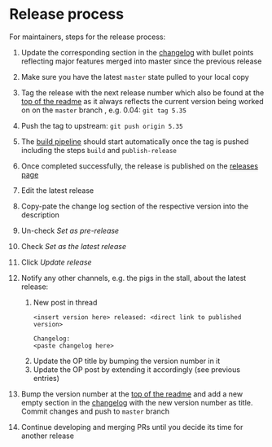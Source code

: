 # Release process

For maintainers, steps for the release process:

1. Update the corresponding section in the [changelog](CHANGELOG.md) with bullet points reflecting
   major features merged into master since the previous release
1. Make sure you have the latest `master` state pulled to your local copy
1. Tag the release with the next release number which also be found at the
   [top of the readme](../README.md) as it always reflects the current version being worked on
   on the `master` branch , e.g. 0.04: `git tag 5.35`
1. Push the tag to upstream: `git push origin 5.35`
1. The [build pipeline](https://github.com/djhackersdev/bemanitools/actions) should start
   automatically once the tag is pushed including the steps `build` and `publish-release`
1. Once completed successfully, the release is published on the
   [releases page](https://github.com/djhackersdev/bemanitools/releases/)
1. Edit the latest release
1. Copy-pate the change log section of the respective version into the description
1. Un-check *Set as pre-release*
1. Check *Set as the latest release*
1. Click *Update release*
1. Notify any other channels, e.g. the pigs in the stall, about the latest release:
    1. New post in thread
        ```
        <insert version here> released: <direct link to published version>

        Changelog:
        <paste changelog here>
        ```
    1. Update the OP title by bumping the version number in it
    1. Update the OP post by extending it accordingly (see previous entries)

1. Bump the version number at the [top of the readme](../README.md) and add a new empty section
in the [changelog](../CHANGELOG.md) with the new version number as title. Commit changes and push to
`master` branch
1. Continue developing and merging PRs until you decide its time for another release